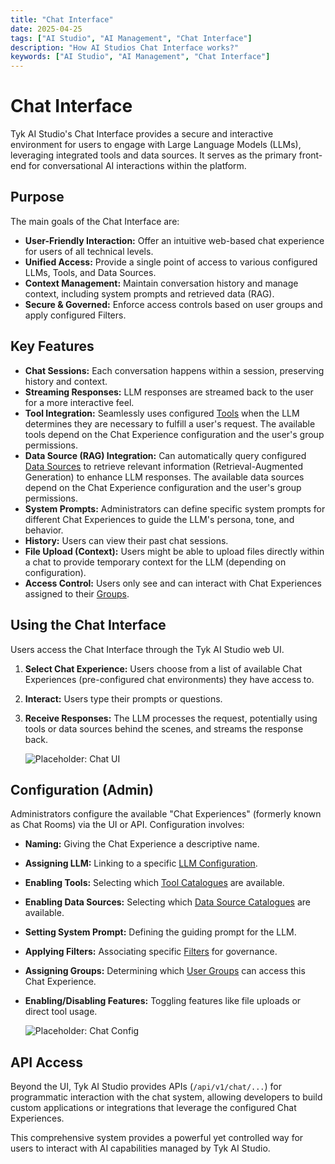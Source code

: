 ```yaml
---
title: "Chat Interface"
date: 2025-04-25
tags: ["AI Studio", "AI Management", "Chat Interface"]
description: "How AI Studios Chat Interface works?"
keywords: ["AI Studio", "AI Management", "Chat Interface"]
---
```


# Chat Interface

Tyk AI Studio's Chat Interface provides a secure and interactive environment for users to engage with Large Language Models (LLMs), leveraging integrated tools and data sources. It serves as the primary front-end for conversational AI interactions within the platform.

## Purpose

The main goals of the Chat Interface are:

*   **User-Friendly Interaction:** Offer an intuitive web-based chat experience for users of all technical levels.
*   **Unified Access:** Provide a single point of access to various configured LLMs, Tools, and Data Sources.
*   **Context Management:** Maintain conversation history and manage context, including system prompts and retrieved data (RAG).
*   **Secure & Governed:** Enforce access controls based on user groups and apply configured Filters.

## Key Features

*   **Chat Sessions:** Each conversation happens within a session, preserving history and context.
*   **Streaming Responses:** LLM responses are streamed back to the user for a more interactive feel.
*   **Tool Integration:** Seamlessly uses configured [Tools](./tools.md) when the LLM determines they are necessary to fulfill a user's request. The available tools depend on the Chat Experience configuration and the user's group permissions.
*   **Data Source (RAG) Integration:** Can automatically query configured [Data Sources](./datasources-rag.md) to retrieve relevant information (Retrieval-Augmented Generation) to enhance LLM responses. The available data sources depend on the Chat Experience configuration and the user's group permissions.
*   **System Prompts:** Administrators can define specific system prompts for different Chat Experiences to guide the LLM's persona, tone, and behavior.
*   **History:** Users can view their past chat sessions.
*   **File Upload (Context):** Users might be able to upload files directly within a chat to provide temporary context for the LLM (depending on configuration).
*   **Access Control:** Users only see and can interact with Chat Experiences assigned to their [Groups](./user-management.md).

## Using the Chat Interface

Users access the Chat Interface through the Tyk AI Studio web UI.

1.  **Select Chat Experience:** Users choose from a list of available Chat Experiences (pre-configured chat environments) they have access to.
2.  **Interact:** Users type their prompts or questions.
3.  **Receive Responses:** The LLM processes the request, potentially using tools or data sources behind the scenes, and streams the response back.

    ![Placeholder: Chat UI](https://placehold.co/600x400?text=Chat+Interface+UI)

## Configuration (Admin)

Administrators configure the available "Chat Experiences" (formerly known as Chat Rooms) via the UI or API. Configuration involves:

*   **Naming:** Giving the Chat Experience a descriptive name.
*   **Assigning LLM:** Linking to a specific [LLM Configuration](./llm-management.md).
*   **Enabling Tools:** Selecting which [Tool Catalogues](./tools.md) are available.
*   **Enabling Data Sources:** Selecting which [Data Source Catalogues](./datasources-rag.md) are available.
*   **Setting System Prompt:** Defining the guiding prompt for the LLM.
*   **Applying Filters:** Associating specific [Filters](./filters.md) for governance.
*   **Assigning Groups:** Determining which [User Groups](./user-management.md) can access this Chat Experience.
*   **Enabling/Disabling Features:** Toggling features like file uploads or direct tool usage.

    ![Placeholder: Chat Config](https://placehold.co/600x400?text=Chat+Experience+Config)

## API Access

Beyond the UI, Tyk AI Studio provides APIs (`/api/v1/chat/...`) for programmatic interaction with the chat system, allowing developers to build custom applications or integrations that leverage the configured Chat Experiences.

This comprehensive system provides a powerful yet controlled way for users to interact with AI capabilities managed by Tyk AI Studio.
